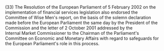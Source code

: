 (33) The Resolution of the European Parliament of 5 February 2002 on the implementation of financial services legislation also endorsed the Committee of Wise Men's report, on the basis of the solemn declaration made before the European Parliament the same day by the President of the Commission and the letter of 2 October 2001 addressed by the Internal Market Commissioner to the Chairman of the Parliament's Committee on Economic and Monetary Affairs with regard to safeguards for the European Parliament's role in this process.
